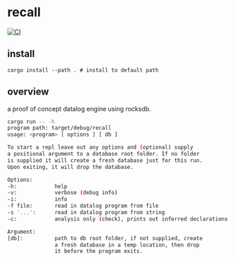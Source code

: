 # recall

[![CI](https://github.com/zanyoats/recall/actions/workflows/ci.yml/badge.svg)](https://github.com/zanyoats/recall/actions/workflows/ci.yml)

## install

```
cargo install --path . # install to default path
```

## overview

a proof of concept datalog engine using rocksdb.

```sh
cargo run -- -h
program path: target/debug/recall
usage: <program> [ options ] [ db ]

To start a repl leave out any options and (optional) supply
a positional argument to a database root folder. If no folder
is supplied it will create a fresh database just for this run.
Upon exiting, it will drop the database.

Options:
-h:            help
-v:            verbose (debug info)
-i:            info
-f file:       read in datalog program from file
-s '...':      read in datalog program from string
-c:            analysis only (check), prints out inferred declarations

Argument:
[db]:          path to db root folder, if not supplied, create
               a fresh database in a temp location, then drop
               it before the program exits.
```
